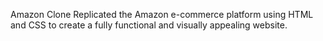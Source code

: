 Amazon Clone
Replicated the Amazon e-commerce platform using HTML and CSS to create a fully functional and visually appealing website.
